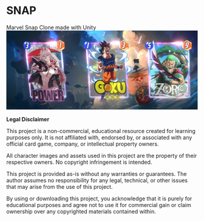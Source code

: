 
# SNAP
Marvel Snap Clone made with Unity
![screenshot](screenshot.png)

**Legal Disclaimer**

This project is a non-commercial, educational resource created for learning purposes only. It is not affiliated with, endorsed by, or associated with any official card game, company, or intellectual property owners.

All character images and assets used in this project are the property of their respective owners. No copyright infringement is intended. 

This project is provided as-is without any warranties or guarantees. The author assumes no responsibility for any legal, technical, or other issues that may arise from the use of this project.

By using or downloading this project, you acknowledge that it is purely for educational purposes and agree not to use it for commercial gain or claim ownership over any copyrighted materials contained within.

